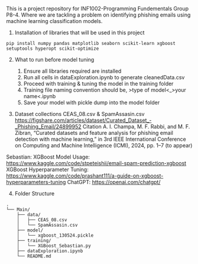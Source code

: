This is a project repository for INF1002-Programming Fundementals Group P8-4.
Where we are tackling a problem on identifying phishing emails using machine learning classification models.

1. Installation of libraries that will be used in this project
```
pip install numpy pandas matplotlib seaborn scikit-learn xgboost setuptools hyperopt scikit-optimize
```

2. What to run before model tuning
    1. Ensure all libraries required are installed
    2. Run all cells in dataExploration.ipynb to generate cleanedData.csv
    3. Proceed with training & tuning the model in the training folder
    4. Training file naming convention should be, >type of model<_>your name<.ipynb
    5. Save your model with pickle dump into the model folder

3. Dataset collections
CEAS_08.csv & SpamAssasin.csv
https://figshare.com/articles/dataset/Curated_Dataset_-_Phishing_Email/24899952
Citation
A. I. Champa, M. F. Rabbi, and M. F. Zibran, “Curated datasets and feature analysis for phishing email detection with machine learning,” in 3rd IEEE International Conference on Computing and Machine Intelligence (ICMI), 2024, pp. 1–7 (to appear)

Sebastian:
XGBoost Model Usage:
https://www.kaggle.com/code/stpeteishii/email-spam-prediction-xgboost
XGBoost Hyperparameter Tuning:
https://www.kaggle.com/code/prashant111/a-guide-on-xgboost-hyperparameters-tuning
ChatGPT:
https://openai.com/chatgpt/

4. Folder Structure
```
.
└── Main/
    ├── data/
    │   ├── CEAS_08.csv
    │   └── SpamAssasin.csv
    ├── model/
    │   └── xgboost_130524.pickle
    ├── training/
    │   └── XGBoost_Sebastian.py
    ├── dataExploration.ipynb
    └── README.md
```
